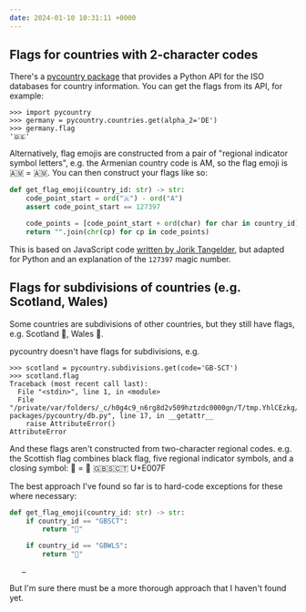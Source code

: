 ```yaml
---
date: 2024-01-10 10:31:11 +0000
---
```

## Flags for countries with 2-character codes

There's a [pycountry package][pycountry] that provides a Python API for the ISO databases for country information.
You can get the flags from its API, for example:

```pycon
>>> import pycountry
>>> germany = pycountry.countries.get(alpha_2='DE')
>>> germany.flag
'🇩🇪'
```

Alternatively, flag emojis are constructed from a pair of "regional indicator symbol letters", e.g. the Armenian country code is AM, so the flag emoji is 🇦🇲 = 🇦​🇲.
You can then construct your flags like so:

```python
def get_flag_emoji(country_id: str) -> str:
    code_point_start = ord("🇦") - ord("A")
    assert code_point_start == 127397

    code_points = [code_point_start + ord(char) for char in country_id]
    return "".join(chr(cp) for cp in code_points)
```

This is based on JavaScript code [written by Jorik Tangelder][jorik], but adapted for Python and an explanation of the `127397` magic number.

[jorik]: https://dev.to/jorik/country-code-to-flag-emoji-a21
[pycountry]: https://pypi.org/project/pycountry/

## Flags for subdivisions of countries (e.g. Scotland, Wales)

Some countries are subdivisions of other countries, but they still have flags, e.g. Scotland 🏴󠁧󠁢󠁳󠁣󠁴󠁿, Wales 🏴󠁧󠁢󠁷󠁬󠁳󠁿.

pycountry doesn't have flags for subdivisions, e.g.

```pycon
>>> scotland = pycountry.subdivisions.get(code='GB-SCT')
>>> scotland.flag
Traceback (most recent call last):
  File "<stdin>", line 1, in <module>
  File "/private/var/folders/_c/h0g4c9_n6rg8d2v509hztzdc0000gn/T/tmp.YhlCEzkg/.venv/lib/python3.12/site-packages/pycountry/db.py", line 17, in __getattr__
    raise AttributeError()
AttributeError
```

And these flags aren't constructed from two-character regional codes.
e.g. the Scottish flag combines black flag, five regional indicator symbols, and a closing symbol: 🏴󠁧󠁢󠁳󠁣󠁴󠁿 = 🏴​ 🇬​🇧​🇸​🇨​🇹 ​U+E007F

The best approach I've found so far is to hard-code exceptions for these where necessary:

```python
def get_flag_emoji(country_id: str) -> str:
    if country_id == "GBSCT":
        return "🏴󠁧󠁢󠁳󠁣󠁴󠁿"

    if country_id == "GBWLS":
        return "🏴󠁧󠁢󠁷󠁬󠁳󠁿"

   …
```

But I'm sure there must be a more thorough approach that I haven't found yet.
